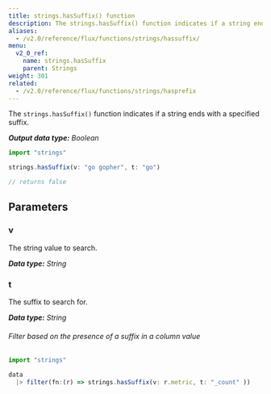 ```yaml
---
title: strings.hasSuffix() function
description: The strings.hasSuffix() function indicates if a string ends with a specified suffix.
aliases:
  - /v2.0/reference/flux/functions/strings/hassuffix/
menu:
  v2_0_ref:
    name: strings.hasSuffix
    parent: Strings
weight: 301
related:
  - /v2.0/reference/flux/functions/strings/hasprefix
---
```


The `strings.hasSuffix()` function indicates if a string ends with a specified suffix.

_**Output data type:** Boolean_

```js
import "strings"

strings.hasSuffix(v: "go gopher", t: "go")

// returns false
```

## Parameters

### v
The string value to search.

_**Data type:** String_

### t
The suffix to search for.

_**Data type:** String_

###### Filter based on the presence of a suffix in a column value
```js
import "strings"

data
  |> filter(fn:(r) => strings.hasSuffix(v: r.metric, t: "_count" ))
```
